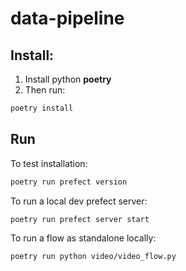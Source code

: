 # data-pipeline

## Install: 
1. Install python **poetry**
1. Then run:

```sh
poetry install
```
## Run

To test installation: 
```sh
poetry run prefect version
```

To run a local dev prefect server: 
```sh
poetry run prefect server start
```

To run a flow as standalone locally: 
```sh
poetry run python video/video_flow.py 
```